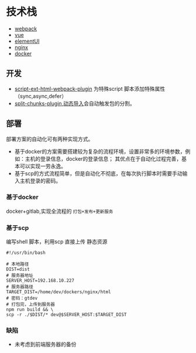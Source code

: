 # 技术栈
- [webpack](https://webpack.docschina.org/)
- [vue](https://vuejs.org/)
- [elementUI](https://element.eleme.cn/#/zh-CN)
- [nginx](https://docs.nginx.com/)
- [docker](https://docs.docker.com/)
## 开发
- [script-ext-html-webpack-plugin](https://www.npmjs.com/package/script-ext-html-webpack-plugin) 为特殊script 脚本添加特殊属性（sync,async,defer）
- [split-chunks-plugin](https://webpack.docschina.org/plugins/split-chunks-plugin/),[动态导入](https://webpack.docschina.org/guides/code-splitting/#entry-points)会自动触发包的分割。

## 部署
部署方案的自动化可有两种实现方式。
- 基于docker的方案需要搭建较为复杂的流程环境，设置非常多的环境参数，例如：主机的登录信息，docker的登录信息；
其优点在于自动化过程完善，基本可以实现一劳永逸。
- 基于scp的方式流程简单，但是自动化不彻底，在每次执行脚本时需要手动输入主机登录的密码。

### 基于docker
docker+gitlab,实现全流程的 `打包+发布+更新服务`
### 基于scp
编写shell 脚本，利用scp 直接上传 静态资源
```shell
#!/usr/bin/bash

# 本地路径
DIST=dist
# 服务器地址
SERVER_HOST=192.168.10.227
# 服务器路径
TARGET_DIST=/home/dev/dockers/nginx/html
# 密码：gtdev
# 打包完，上传到服务器
npm run build && \
scp -r ./$DIST/* dev@$SERVER_HOST:$TARGET_DIST
```

### 缺陷
- 未考虑到前端服务器的备份
